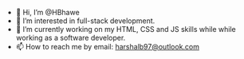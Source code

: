 - 👋 Hi, I’m @HBhawe
- 👀 I’m interested in full-stack development.
- 🌱 I’m currently working on my HTML, CSS and JS skills while while working as a software developer.
- 📫 How to reach me by email: harshalb97@outlook.com

<!---
HBhawe/HBhawe is a ✨ special ✨ repository because its `README.md` (this file) appears on your GitHub profile.
You can click the Preview link to take a look at your changes.
--->
